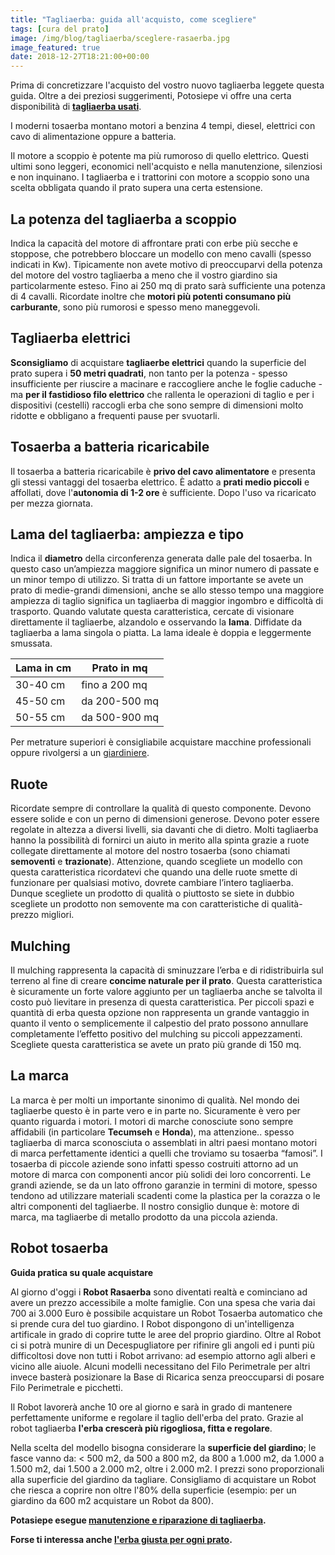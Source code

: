 ```yaml
---
title: "Tagliaerba: guida all'acquisto, come scegliere"
tags: [cura del prato]
image: /img/blog/tagliaerba/sceglere-rasaerba.jpg
image_featured: true
date: 2018-12-27T18:21:00+00:00
---
```

Prima di concretizzare l'acquisto del vostro nuovo tagliaerba leggete questa guida. Oltre a dei preziosi suggerimenti, Potosiepe vi offre una certa disponibilità di **[tagliaerba usati](/vendita-online-prodotti-per-giardinaggio/tosaerba-usato-udine "tagliaerba: vendita usato")**.

I moderni tosaerba montano motori a benzina 4 tempi, diesel, elettrici con cavo di alimentazione oppure a batteria.

Il motore a scoppio è potente ma più rumoroso di quello elettrico. Questi ultimi sono leggeri, economici nell'acquisto e nella manutenzione, silenziosi e non inquinano. I tagliaerba e i trattorini con motore a scoppio sono una scelta obbligata quando il prato supera una certa estensione.

## La potenza del tagliaerba a scoppio
Indica la capacità del motore di affrontare prati con erbe più secche e stoppose, che potrebbero bloccare un modello con meno cavalli (spesso indicati in Kw). Tipicamente non avete motivo di preoccuparvi della potenza del motore del vostro tagliaerba a meno che il vostro giardino sia particolarmente esteso. Fino ai 250 mq di prato sarà sufficiente una potenza di 4 cavalli. Ricordate inoltre che **motori più potenti consumano più carburante**, sono più rumorosi e spesso meno maneggevoli.

## Tagliaerba elettrici

 **Sconsigliamo** di acquistare **tagliaerbe elettrici** quando la superficie del prato supera i **50 metri quadrati**, non tanto per la potenza - spesso insufficiente per riuscire a macinare e raccogliere anche le foglie caduche - ma **per il fastidioso filo elettrico** che rallenta le operazioni di taglio e per i dispositivi (cestelli) raccogli erba che sono sempre di dimensioni molto ridotte e obbligano a frequenti pause per svuotarli.

## Tosaerba a batteria ricaricabile

Il tosaerba a batteria ricaricabile è **privo del cavo alimentatore** e presenta gli stessi vantaggi del tosaerba elettrico. È adatto a **prati medio piccoli** e affollati, dove l'**autonomia di 1-2 ore** è sufficiente. Dopo l'uso va ricaricato per mezza giornata.


## Lama del tagliaerba: ampiezza e tipo

Indica il **diametro** della circonferenza generata dalle pale del tosaerba. In questo caso un’ampiezza maggiore significa un minor numero di passate e un minor tempo di utilizzo. Si tratta di un fattore importante se avete un prato di medie-grandi dimensioni, anche se allo stesso tempo una maggiore ampiezza di taglio significa un tagliaerba di maggior ingombro e difficoltà di trasporto. Quando valutate questa caratteristica, cercate di visionare direttamente il tagliaerbe, alzandolo e osservando la **lama**. Diffidate da tagliaerba a lama singola o piatta. La lama ideale è doppia e leggermente smussata.

Lama in cm | Prato in mq
---- | ----
30-40 cm  | fino a 200 mq
45-50 cm  | da 200-500 mq
50-55 cm  | da 500-900 mq

Per metrature superiori è consigliabile acquistare macchine professionali oppure rivolgersi a un [giardiniere](/servizi-di-giardinaggio/giardiniere-a-domicilio/ "Rivolgiti a Giardiniere Potasiepe per tagliare l'erba e sfalci di grandi superfici").   

## Ruote
Ricordate sempre di controllare la qualità di questo componente. Devono essere solide e con un perno di dimensioni generose. Devono poter essere regolate in altezza a diversi livelli, sia davanti che di dietro. Molti tagliaerba hanno la possibilità di fornirci un aiuto in merito alla spinta grazie a ruote collegate direttamente al motore del nostro tosaerba (sono chiamati **semoventi** e **trazionate**). Attenzione, quando scegliete un modello con questa caratteristica ricordatevi che quando una delle ruote smette di funzionare per qualsiasi motivo, dovrete cambiare l’intero tagliaerba. Dunque scegliete un prodotto di qualità o piuttosto se siete in dubbio scegliete un prodotto non semovente ma con caratteristiche di qualità-prezzo migliori.

## Mulching
Il mulching rappresenta la capacità di sminuzzare l’erba e di ridistribuirla sul terreno al fine di creare **concime naturale per il prato**. Questa caratteristica è sicuramente un forte valore aggiunto per un tagliaerba anche se talvolta il costo può lievitare in presenza di questa caratteristica. Per piccoli spazi e quantità di erba questa opzione non rappresenta un grande vantaggio in quanto il vento o semplicemente il calpestio del prato possono annullare completamente l’effetto positivo del mulching su piccoli appezzamenti. Scegliete questa caratteristica se avete un prato più grande di 150 mq.

## La marca
La marca è per molti un importante sinonimo di qualità. Nel mondo dei tagliaerbe questo è in parte vero e in parte no. Sicuramente è vero per quanto riguarda i motori. I motori di marche conosciute sono sempre affidabili (in particolare **Tecumseh** e **Honda**), ma attenzione.. spesso tagliaerba di marca sconosciuta o assemblati in altri paesi montano motori di marca perfettamente identici a quelli che troviamo su tosaerba “famosi”. I tosaerba di piccole aziende sono infatti spesso costruiti attorno ad un motore di marca con componenti ancor più solidi dei loro concorrenti. Le grandi aziende, se da un lato offrono garanzie in termini di motore, spesso tendono ad utilizzare materiali scadenti come la plastica per la corazza o le altri componenti del tagliaerbe. Il nostro consiglio dunque è: motore di marca, ma tagliaerbe di metallo prodotto da una piccola azienda.

##  Robot tosaerba

**Guida pratica su quale acquistare**

Al giorno d'oggi i **Robot Rasaerba** sono diventati realtà e cominciano ad avere un prezzo accessibile a molte famiglie. Con una spesa che varia dai 700 ai 3.000 Euro è possibile acquistare un Robot Tosaerba automatico che si prende cura del tuo giardino. I Robot dispongono di un'intelligenza artificale in grado di coprire tutte le aree del proprio giardino. Oltre al Robot ci si potrà munire di un Decespugliatore per rifinire gli angoli ed i punti più difficoltosi dove non tutti i Robot arrivano: ad esempio attorno agli alberi e vicino alle aiuole. Alcuni modelli necessitano del Filo Perimetrale per altri invece basterà posizionare la Base di Ricarica senza preoccuparsi di posare Filo Perimetrale e picchetti.

Il Robot lavorerà anche 10 ore al giorno e sarà in grado di mantenere perfettamente uniforme e regolare il taglio dell'erba del prato. Grazie al robot tagliaerba **l'erba crescerà più rigogliosa, fitta e regolare**.

Nella scelta del modello bisogna considerare la **superficie del giardino**; le fasce vanno da: < 500 m2, da 500 a 800 m2, da 800 a 1.000 m2, da 1.000 a 1.500 m2, dai 1.500 a 2.000 m2, oltre i 2.000 m2. I prezzi sono proporzionali alla superficie del giardino da tagliare. Consigliamo di acquistare un Robot che riesca a coprire non oltre l'80% della superficie (esempio: per un giardino da 600 m2 acquistare un Robot da 800).

**Potasiepe esegue [manutenzione e riparazione di tagliaerba](/servizi-di-giardinaggio/riparazione-tosaerba-udine "servizio di manutenzione e riparazione tosaerba").**

**Forse ti interessa anche [l'erba giusta per ogni prato](/consigli-di-giardinaggio/i-migliori-semi-per-il-prato "I principali tipi di prato").**
